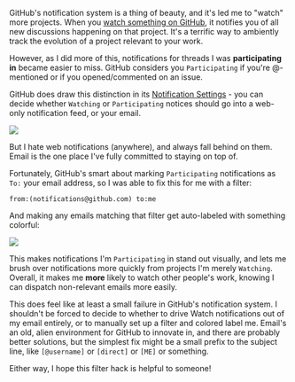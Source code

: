 GitHub's notification system is a thing of beauty, and it's led me to "watch" more projects. When you [watch something on GitHub](https://help.github.com/articles/watching-repositories), it notifies you of all new discussions happening on that project. It's a terrific way to ambiently track the evolution of a project relevant to your work.

However, as I did more of this, notifications for threads I was **participating in** became easier to miss. GitHub considers you `Participating` if you're @-mentioned or if you opened/commented on an issue.

GitHub does draw this distinction in its [Notification Settings](https://github.com/settings/notifications) - you can decide whether `Watching` or `Participating` notices should go into a web-only notification feed, or your email. 

<img src="https://konklone.com/assets/images/blog/github-notifications.png" class="block" />

But I hate web notifications (anywhere), and always fall behind on them. Email is the one place I've fully committed to staying on top of.

Fortunately, GitHub's smart about marking `Participating` notifications as `To:` your email address, so I was able to fix this for me with a filter:

```text
from:(notifications@github.com) to:me
```

And making any emails matching that filter get auto-labeled with something colorful:

<img src="https://konklone.com/assets/images/blog/github-labels.png" class="block" />

This makes notifications I'm `Participating` in stand out visually, and lets me brush over notifications more quickly from projects I'm merely `Watching`. Overall, it makes me **more** likely to watch other people's work, knowing I can dispatch non-relevant emails more easily.

This does feel like at least a small failure in GitHub's notification system. I shouldn't be forced to decide to whether to drive Watch notifications out of my email entirely, or to manually set up a filter and colored label me. Email's an old, alien environment for GitHub to innovate in, and there are probably better solutions, but the simplest fix might be a small prefix to the subject line, like `[@username]` or `[direct]` or `[ME]` or something. 

Either way, I hope this filter hack is helpful to someone!
